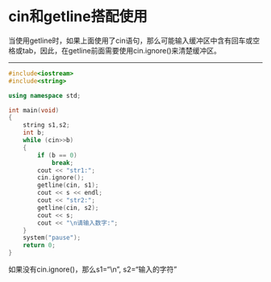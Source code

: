 # cin和getline搭配使用

当使用getline时，如果上面使用了cin语句，那么可能输入缓冲区中含有回车或空格或tab，因此，在getline前面需要使用cin.ignore()来清楚缓冲区。

---

```c++
#include<iostream>
#include<string>

using namespace std;

int main(void)
{
	string s1,s2;
	int b;
	while (cin>>b)
	{
		if (b == 0)
			break;
		cout << "str1:";
		cin.ignore();
		getline(cin, s1);
		cout << s << endl;
		cout << "str2:";
		getline(cin, s2);
		cout << s;
		cout << "\n请输入数字:";
	}
	system("pause");
	return 0;
}
```

如果没有cin.ignore()，那么s1=“\n”, s2=“输入的字符”